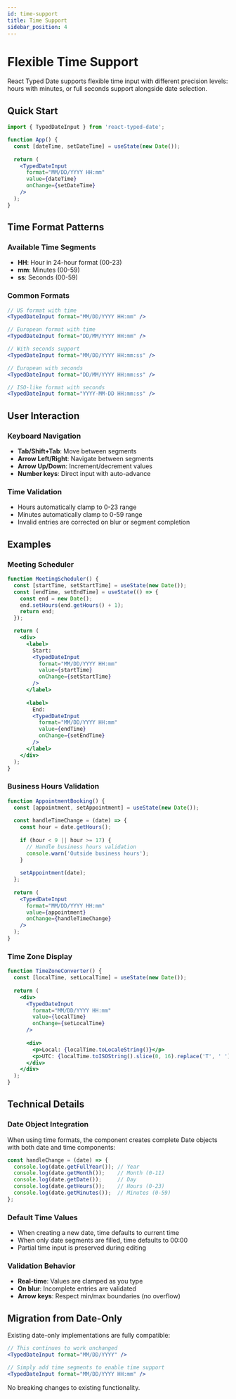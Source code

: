 ```yaml
---
id: time-support
title: Time Support
sidebar_position: 4
---
```


# Flexible Time Support

React Typed Date supports flexible time input with different precision levels: hours with minutes, or full seconds support alongside date selection.

## Quick Start

```jsx
import { TypedDateInput } from 'react-typed-date';

function App() {
  const [dateTime, setDateTime] = useState(new Date());
  
  return (
    <TypedDateInput
      format="MM/DD/YYYY HH:mm"
      value={dateTime}
      onChange={setDateTime}
    />
  );
}
```

## Time Format Patterns

### Available Time Segments
- **HH**: Hour in 24-hour format (00-23)  
- **mm**: Minutes (00-59)
- **ss**: Seconds (00-59)

### Common Formats
```jsx
// US format with time
<TypedDateInput format="MM/DD/YYYY HH:mm" />

// European format with time  
<TypedDateInput format="DD/MM/YYYY HH:mm" />

// With seconds support
<TypedDateInput format="MM/DD/YYYY HH:mm:ss" />

// European with seconds
<TypedDateInput format="DD/MM/YYYY HH:mm:ss" />

// ISO-like format with seconds
<TypedDateInput format="YYYY-MM-DD HH:mm:ss" />
```

## User Interaction

### Keyboard Navigation
- **Tab/Shift+Tab**: Move between segments
- **Arrow Left/Right**: Navigate between segments
- **Arrow Up/Down**: Increment/decrement values
- **Number keys**: Direct input with auto-advance

### Time Validation
- Hours automatically clamp to 0-23 range
- Minutes automatically clamp to 0-59 range
- Invalid entries are corrected on blur or segment completion

## Examples

### Meeting Scheduler
```jsx
function MeetingScheduler() {
  const [startTime, setStartTime] = useState(new Date());
  const [endTime, setEndTime] = useState(() => {
    const end = new Date();
    end.setHours(end.getHours() + 1);
    return end;
  });

  return (
    <div>
      <label>
        Start: 
        <TypedDateInput
          format="MM/DD/YYYY HH:mm"
          value={startTime}
          onChange={setStartTime}
        />
      </label>
      
      <label>
        End:
        <TypedDateInput  
          format="MM/DD/YYYY HH:mm"
          value={endTime}
          onChange={setEndTime}
        />
      </label>
    </div>
  );
}
```

### Business Hours Validation
```jsx
function AppointmentBooking() {
  const [appointment, setAppointment] = useState(new Date());
  
  const handleTimeChange = (date) => {
    const hour = date.getHours();
    
    if (hour < 9 || hour >= 17) {
      // Handle business hours validation
      console.warn('Outside business hours');
    }
    
    setAppointment(date);
  };
  
  return (
    <TypedDateInput
      format="MM/DD/YYYY HH:mm"
      value={appointment}
      onChange={handleTimeChange}
    />
  );
}
```

### Time Zone Display
```jsx
function TimeZoneConverter() {
  const [localTime, setLocalTime] = useState(new Date());
  
  return (
    <div>
      <TypedDateInput
        format="MM/DD/YYYY HH:mm"
        value={localTime}
        onChange={setLocalTime}
      />
      
      <div>
        <p>Local: {localTime.toLocaleString()}</p>
        <p>UTC: {localTime.toISOString().slice(0, 16).replace('T', ' ')}</p>
      </div>
    </div>
  );
}
```

## Technical Details

### Date Object Integration
When using time formats, the component creates complete Date objects with both date and time components:

```jsx
const handleChange = (date) => {
  console.log(date.getFullYear()); // Year
  console.log(date.getMonth());    // Month (0-11)
  console.log(date.getDate());     // Day
  console.log(date.getHours());    // Hours (0-23)
  console.log(date.getMinutes());  // Minutes (0-59)
};
```

### Default Time Values
- When creating a new date, time defaults to current time
- When only date segments are filled, time defaults to 00:00
- Partial time input is preserved during editing

### Validation Behavior
- **Real-time**: Values are clamped as you type
- **On blur**: Incomplete entries are validated
- **Arrow keys**: Respect min/max boundaries (no overflow)

## Migration from Date-Only

Existing date-only implementations are fully compatible:

```jsx
// This continues to work unchanged
<TypedDateInput format="MM/DD/YYYY" />

// Simply add time segments to enable time support
<TypedDateInput format="MM/DD/YYYY HH:mm" />
```

No breaking changes to existing functionality.